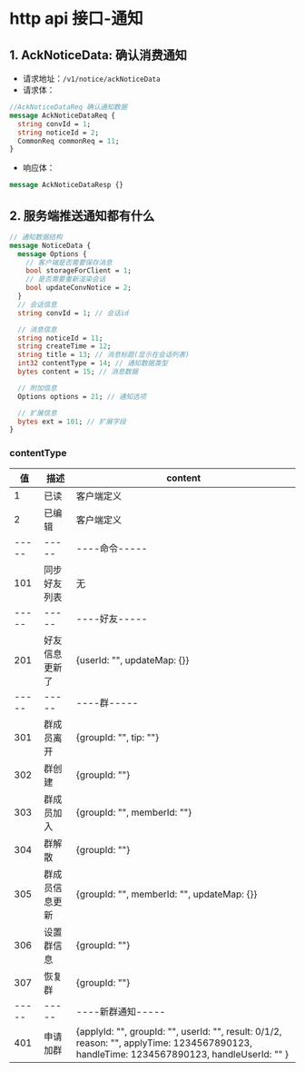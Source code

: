 # http api 接口-通知

## 1. AckNoticeData: 确认消费通知

- 请求地址：`/v1/notice/ackNoticeData`
- 请求体：

```protobuf
//AckNoticeDataReq 确认通知数据
message AckNoticeDataReq {
  string convId = 1;
  string noticeId = 2;
  CommonReq commonReq = 11;
}
```

- 响应体：

```protobuf
message AckNoticeDataResp {}
```

## 2. 服务端推送通知都有什么

```protobuf
// 通知数据结构
message NoticeData {
  message Options {
    // 客户端是否需要保存消息
    bool storageForClient = 1;
    // 是否需要重新渲染会话
    bool updateConvNotice = 2;
  }
  // 会话信息
  string convId = 1; // 会话id

  // 消息信息
  string noticeId = 11;
  string createTime = 12;
  string title = 13; // 消息标题(显示在会话列表)
  int32 contentType = 14; // 通知数据类型
  bytes content = 15; // 消息数据

  // 附加信息
  Options options = 21; // 通知选项

  // 扩展信息
  bytes ext = 101; // 扩展字段
}
```

### contentType

| 值     | 描述      | content                                                                                                                                 |
|-------|---------|-----------------------------------------------------------------------------------------------------------------------------------------|
| 1     | 已读      | 客户端定义                                                                                                                                   |
| 2     | 已编辑     | 客户端定义                                                                                                                                   |
| ----- | -----   | ----命令-----                                                                                                                             |
| 101   | 同步好友列表  | 无                                                                                                                                       |
| ----- | -----   | ----好友-----                                                                                                                             |
| 201   | 好友信息更新了 | {userId: "", updateMap: {}}                                                                                                             |
| ----- | -----   | ----群-----                                                                                                                              |
| 301   | 群成员离开   | {groupId: "", tip: ""}                                                                                                                  |
| 302   | 群创建     | {groupId: ""}                                                                                                                           |
| 303   | 群成员加入   | {groupId: "", memberId: ""}                                                                                                             |
| 304   | 群解散     |   {groupId: ""}                                                                                                                                      |
| 305   | 群成员信息更新 | {groupId: "", memberId: "", updateMap: {}}                                                                                              |
| 306   | 设置群信息   | {groupId: ""}                                                                                                                           |
| 307   | 恢复群     | {groupId: ""}                                                                                                                           |
| ----- | -----   | ----新群通知-----                                                                                                                           |
| 401   | 申请加群    | {applyId: "", groupId: "", userId: "", result: 0/1/2, reason: "", applyTime: 1234567890123, handleTime: 1234567890123, handleUserId: "" } |